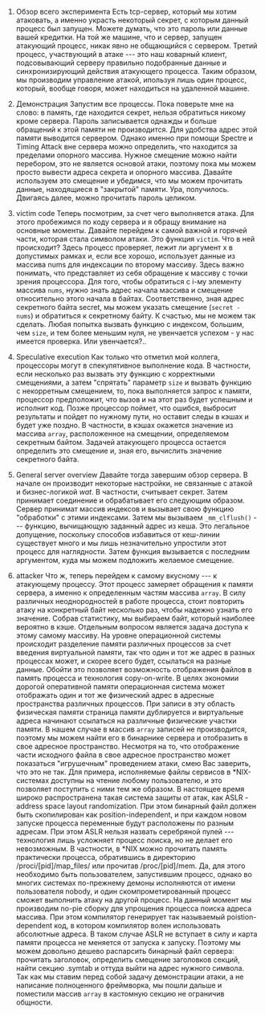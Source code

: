
1. Обзор всего эксперимента
    Есть tcp-сервер, который мы хотим атаковать, а именно украсть некоторый секрет, с которым данный процесс был запущен. Можете думать, что это пароль или данные вашей кредитки. На той же машине, что и сервер, запущен атакующий процесс, никак явно не общающийся с сервером. Третий процесс, участвующий в атаке --- это наш коварный клиент, подсовывающий серверу правильно подобранные данные и синхронизирующий действия атакующего процесса.
    Таким образом, мы производим управление атакой, ипользуя лишь один процесс, который, вообще говоря, может находиться на удаленной машине.

2. Демонстрация
    Запустим все процессы. Пока поверьте мне на слово: в память, где находится секрет, нельзя обратиться никому кроме сервера. Пароль записывается однажды и больше обращений к этой памяти не производится. Для удобства адрес этой памяти выводится сервером. Однако именно при помощи Spectre и Timing Attack вне сервера можно определить, что находится за пределами опорного массива. Нужное смещение можно найти перебором, это не является основой атаки, поэтому пока мы можем просто вывести адреса секрета и опорного массива. Давайте используем это смещение и убедимся, что мы можем прочитать данные, находящиеся в "закрытой" памяти. Ура, получилось. Двигаясь далее, можно прочитать пароль целиком.

3. victim code
    Теперь посмотрим, за счет чего выполняется атака. Для этого пробежимся по коду сервера и я обращу внимание на основные моменты. Давайте перейдем к самой важной и горячей части, которая стала символом атаки. Это функция `victim`. Что в ней происходит? Здесь процесс проверяет, лежит ли аргумент x в допустимых рамках и, если все хорошо, использует данные из массива nums для индексации по второму массиву. Здесь важно понимать, что представляет из себя обращение к массиву с точки зрения процессора. Для того, чтобы обратиться с i-му элементу массива `nums`, нужно знать адрес начала массива и смещение относительно этого начала в байтах. Соответственно, зная адрес секретного байта secret, мы можем указать смещение (`secret - nums`) и обратиться к секретному байту.
    К счастью, мы не можем так сделать. Любая попытка вызвать функцию с индексом, большим, чем `size`, и тем более меньшим нуля, не увенчается успехом - у нас имеется проверка. Или увенчается?..

4. Speculative execution
    Как только что отметил мой коллега, процессоры могут в спекулятивное выполнение кода. В частности, если несколько раз вызвать эту функцию с корректными смещениями, а затем "спрятать" параметр `size` и вызвать функцию с некорретным смещением, то, пока выполняется запрос к памяти, процессор предположит, что вызов и на этот раз будет успешным и исполнит код. Позже процессор поймет, что ошибся, выбросит результаты и пойдет по нужному пути, но оставит следы в кэшах и будет уже поздно. В частности, в кэшах окажется значение из массива `array`, расположенное на смещении, определяемом секретным байтом.
    Задачей атакующего процесса остается определить это смещение и, зная его, вычислить значение секретного байта.

5. General server overview
    Давайте тогда завершим обзор сервера. В начале он производит некоторые настройки, не связанные с атакой и бизнес-логикой *wat*. В частности, считывает секрет. Затем принимает соединение и обрабатывает его следующим образом. Сервер принимат массив индексов и вызывает свою функцию "обработки" с этими индексами. Затем мы вызываем `_mm_clflush()` --- функцию, вычищающую заданный адрес из кеша. Это легальное допущение, поскольку способов избавиться от кеш-линии существует много и мы лишь незначительно упростили этот процесс для наглядности. Затем функция вызывается с последним аргументом, куда мы можем подложить желаемое смещение.

6. attacker
    Что ж, теперь перейдем к самому вкусному --- к атакующему процессу. Этот процесс замеряет обращения к памяти сервера, а именно к определенным частям массива `array`. В силу различных неоднородностей в работе процесса, стоит повторить атаку на конкретный байт несколько раз, чтобы надежно узнать его значение. Собрав статистику, мы выбираем байт, который наиболее вероятно в кэше.
    Отдельным вопросом является задача доступа к этому самому массиву. На уровне операционной системы происходит разделение памяти различных процессов за счет введения виртуальной памяти, так что один и тот же адрес в разных процессах может, и скорее всего будет, ссылаться на разные данные. Обойти это позволяет возможность отображения файлов в память процесса и технология copy-on-write. В целях экономии дорогой оперативной памяти операционная система может отображать один и тот же физический адрес в адресные пространства различных процессов. При записи в эту область физическая памяти страница памяти дублируется и виртуальные адреса начинают ссылаться на различные физические участки памяти. В нашем случае в массив `array` записей не производится, поэтому мы можем найти его в бинарнике сервера и отобразить в свое адресное пространство.
    Несмотря на то, что отображение части исходного файла в свое адресное пространство может показаться "игрушечным" проведением атаки, смею Вас заверить, что это не так. Для примера, исполняемые файлы сервисов в *NIX-системах доступны на чтение любому пользователю, и это позволяет поступить с ними тем же образом. В настоящее время широко распространена такая система защиты от атак, как ASLR - address space layout randomization. При этом бинарный файл должен быть скопилирован как position-independent, и при каждом новом запуске процесса переменные будут расположены по разным адресам. При этом ASLR нельзя назвать серебряной пулей --- технология лишь усложняет процесс поиска, но не делает его невозможным. В частности, в *NIX можно прочитать память практически процесса, обратившись в директорию /proci/[pid]/map_files/ или прочитав /proc/[pid]/mem. Да, для этого необходимо быть пользователем, запустившим процесс, однако во многих системах по-прежнему демоны исполняются от имени пользователя nobody, и один скомпрометированный процесс сможет выполнить атаку на другой процесс. На данный момент мы производим no-pie сборку для упрощения процесса поиска адреса массива. При этом компилятор генерирует так называемый poistion-dependent код, в котором компилятор волен использовать абсолютные адреса. В таком случае ASLR не вступает в силу и карта памяти процесса не меняется от запуска к запуску. Поэтому мы можем довольно дешево распарсить бинарный файл сервера: прочитать заголовок, определить смещение заголовков секций, найти секцию .symtab и оттуда выйти на адрес нужного символа. Так как мы ставим перед собой задачу демонстрации атаки, а не написание полноценного фреймворка, мы пошли дальше и поместили массив `array` в кастомную секцию не ограничив общности.


